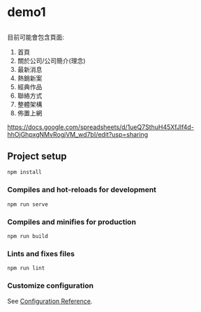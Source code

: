 # demo1

##

目前可能會包含頁面: 

1. 首頁
2. 關於公司/公司簡介(理念)
3. 最新消息
4. 熱銷新案
5. 經典作品
6. 聯絡方式
7. 整體架構
8. 佈置上網

https://docs.google.com/spreadsheets/d/1ueQ7SthuH45XfJlf4d-hhOjGhpxgNMvRogjVM_wd7bI/edit?usp=sharing

## Project setup
```
npm install
```

### Compiles and hot-reloads for development
```
npm run serve
```

### Compiles and minifies for production
```
npm run build
```

### Lints and fixes files
```
npm run lint
```

### Customize configuration
See [Configuration Reference](https://cli.vuejs.org/config/).
